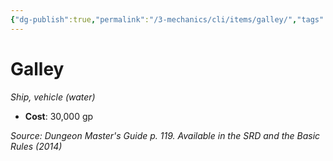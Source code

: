 ```yaml
---
{"dg-publish":true,"permalink":"/3-mechanics/cli/items/galley/","tags":["ttrpg-cli/compendium/src/5e/dmg","ttrpg-cli/item/rarity/none","ttrpg-cli/item/vehicle/ship-water"]}
---
```


# Galley
*Ship, vehicle (water)*  


- **Cost**: 30,000 gp

*Source: Dungeon Master's Guide p. 119. Available in the <span title='Systems Reference Document (5.1)'>SRD</span> and the Basic Rules (2014)*